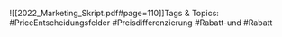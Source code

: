
![[2022_Marketing_Skript.pdf#page=110]]Tags & Topics:
   #PriceEntscheidungsfelder
   #Preisdifferenzierung
   #Rabatt-und
   #Rabatt